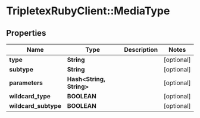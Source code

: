 # TripletexRubyClient::MediaType

## Properties
Name | Type | Description | Notes
------------ | ------------- | ------------- | -------------
**type** | **String** |  | [optional] 
**subtype** | **String** |  | [optional] 
**parameters** | **Hash&lt;String, String&gt;** |  | [optional] 
**wildcard_type** | **BOOLEAN** |  | [optional] 
**wildcard_subtype** | **BOOLEAN** |  | [optional] 


